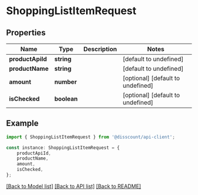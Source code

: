 # ShoppingListItemRequest


## Properties

Name | Type | Description | Notes
------------ | ------------- | ------------- | -------------
**productApiId** | **string** |  | [default to undefined]
**productName** | **string** |  | [default to undefined]
**amount** | **number** |  | [optional] [default to undefined]
**isChecked** | **boolean** |  | [optional] [default to undefined]

## Example

```typescript
import { ShoppingListItemRequest } from '@disscount/api-client';

const instance: ShoppingListItemRequest = {
    productApiId,
    productName,
    amount,
    isChecked,
};
```

[[Back to Model list]](../README.md#documentation-for-models) [[Back to API list]](../README.md#documentation-for-api-endpoints) [[Back to README]](../README.md)
